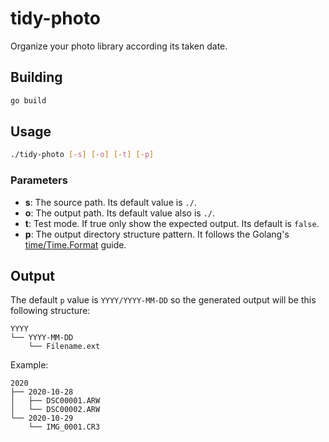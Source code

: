# tidy-photo

Organize your photo library according its taken date.

## Building
```sh
go build
```

## Usage
```sh
./tidy-photo [-s] [-o] [-t] [-p]
```

### Parameters
- **s**: The source path. Its default value is `./`.
- **o**: The output path. Its default value also is `./`.
- **t**: Test mode. If true only show the expected output. Its default is `false`.
- **p**: The output directory structure pattern. It follows the
Golang's [time/Time.Format](https://golang.org/pkg/time/#Time.Format) guide.

## Output
The default `p` value is `YYYY/YYYY-MM-DD` so the generated output will be this following structure:
```
YYYY
└── YYYY-MM-DD
    └── Filename.ext
```
Example:
```
2020
├── 2020-10-28
│   ├── DSC00001.ARW
│   └── DSC00002.ARW
└── 2020-10-29
    └── IMG_0001.CR3
```
